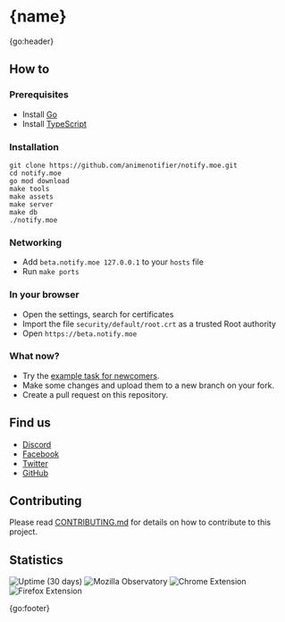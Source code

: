 # {name}

{go:header}

## How to

### Prerequisites

* Install [Go](https://golang.org/)
* Install [TypeScript](https://www.typescriptlang.org/)

### Installation

```shell
git clone https://github.com/animenotifier/notify.moe.git
cd notify.moe
go mod download
make tools
make assets
make server
make db
./notify.moe
```

### Networking

* Add `beta.notify.moe 127.0.0.1` to your `hosts` file
* Run `make ports`

### In your browser

* Open the settings, search for certificates
* Import the file `security/default/root.crt` as a trusted Root authority
* Open `https://beta.notify.moe`

### What now?

* Try the [example task for newcomers](docs/new-contributor-task.md).
* Make some changes and upload them to a new branch on your fork.
* Create a pull request on this repository.

## Find us

* [Discord](https://discord.gg/0kimAmMCeXGXuzNF)
* [Facebook](https://www.facebook.com/animenotifier)
* [Twitter](https://twitter.com/animenotifier)
* [GitHub](https://github.com/animenotifier/notify.moe)

## Contributing

Please read [CONTRIBUTING.md](docs/contributing.md) for details on how to contribute to this project.

## Statistics

![Uptime (30 days)](https://img.shields.io/uptimerobot/ratio/m777678498-177cb6b2990056768877bc2a.svg)
![Mozilla Observatory](https://img.shields.io/mozilla-observatory/grade/notify.moe.svg?publish)
![Chrome Extension](https://img.shields.io/chrome-web-store/users/hajchfikckiofgilinkpifobdbiajfch.svg?label=chrome%20users)
![Firefox Extension](https://img.shields.io/amo/users/anime-notifier.svg?label=firefox%20users)

{go:footer}

